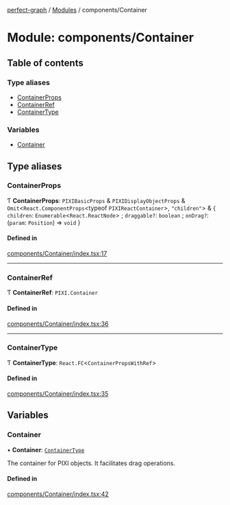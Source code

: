 [perfect-graph](../README.md) / [Modules](../modules.md) / components/Container

# Module: components/Container

## Table of contents

### Type aliases

- [ContainerProps](components_Container.md#containerprops)
- [ContainerRef](components_Container.md#containerref)
- [ContainerType](components_Container.md#containertype)

### Variables

- [Container](components_Container.md#container)

## Type aliases

### ContainerProps

Ƭ **ContainerProps**: `PIXIBasicProps` & `PIXIDisplayObjectProps` & `Omit`<`React.ComponentProps`<typeof `PIXIReactContainer`\>, ``"children"``\> & { `children`: `Enumerable`<`React.ReactNode`\> ; `draggable?`: `boolean` ; `onDrag?`: (`param`: `Position`) => `void`  }

#### Defined in

[components/Container/index.tsx:17](https://github.com/MaastrichtU-IDS/perfect-graph/blob/c07a48d/src/components/Container/index.tsx#L17)

___

### ContainerRef

Ƭ **ContainerRef**: `PIXI.Container`

#### Defined in

[components/Container/index.tsx:36](https://github.com/MaastrichtU-IDS/perfect-graph/blob/c07a48d/src/components/Container/index.tsx#L36)

___

### ContainerType

Ƭ **ContainerType**: `React.FC`<`ContainerPropsWithRef`\>

#### Defined in

[components/Container/index.tsx:35](https://github.com/MaastrichtU-IDS/perfect-graph/blob/c07a48d/src/components/Container/index.tsx#L35)

## Variables

### Container

• **Container**: [`ContainerType`](components_Container.md#containertype)

The container for PIXI objects. It facilitates drag operations.

#### Defined in

[components/Container/index.tsx:42](https://github.com/MaastrichtU-IDS/perfect-graph/blob/c07a48d/src/components/Container/index.tsx#L42)
